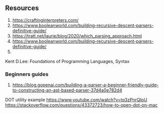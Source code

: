 ## Resources 

1. https://craftinginterpreters.com/
2. https://www.booleanworld.com/building-recursive-descent-parsers-definitive-guide/
3. https://tratt.net/laurie/blog/2020/which_parsing_approach.html
4. https://www.booleanworld.com/building-recursive-descent-parsers-definitive-guide/
5. 

Kent D.Lee: Foundations of Programming Languages, Syntax

### Beginners guides
1. https://blog.gopenai.com/building-a-parser-a-beginner-friendly-guide-to-constructing-an-ast-based-parser-37d4a0e782d4

DOT utility example
https://www.youtube.com/watch?v=tq3zPnrQIpU
https://stackoverflow.com/questions/43372723/how-to-open-dot-on-mac


